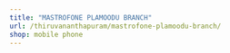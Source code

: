 ```yaml
---
title: "MASTROFONE PLAMOODU BRANCH"
url: /thiruvananthapuram/mastrofone-plamoodu-branch/
shop: mobile phone
---
```

